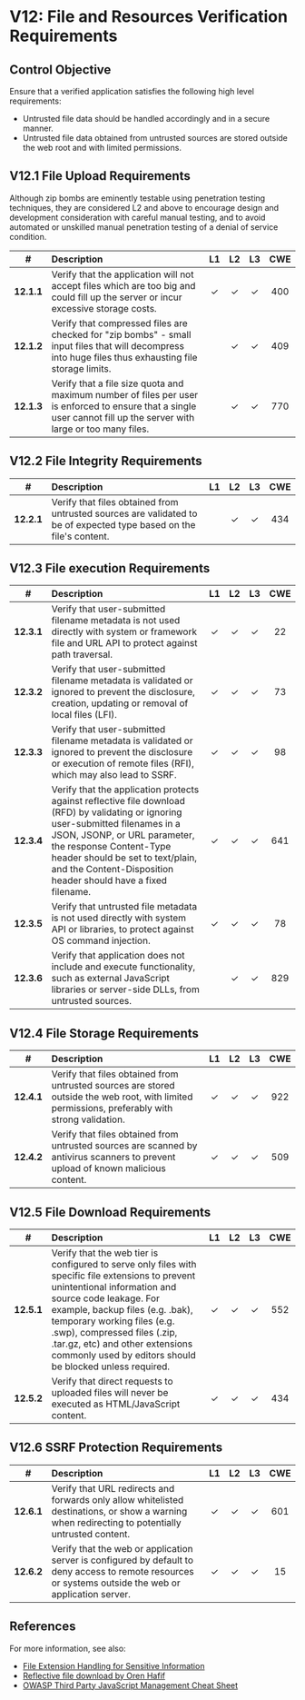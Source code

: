 # V12: File and Resources Verification Requirements

## Control Objective

Ensure that a verified application satisfies the following high level requirements:

* Untrusted file data should be handled accordingly and in a secure manner.
* Untrusted file data obtained from untrusted sources are stored outside the web root and with limited permissions.

## V12.1 File Upload Requirements

Although zip bombs are eminently testable using penetration testing techniques, they are considered L2 and above to encourage design and development consideration with careful manual testing, and to avoid automated or unskilled manual penetration testing of a denial of service condition. 

| # | Description | L1 | L2 | L3 | CWE |
| :---: | :--- | :---: | :---:| :---: | :---: |
| **12.1.1** | Verify that the application will not accept files which are too big and could fill up the server or incur excessive storage costs. | ✓ | ✓ | ✓ | 400 |
| **12.1.2** | Verify that compressed files are checked for "zip bombs" - small input files that will decompress into huge files thus exhausting file storage limits. | | ✓ | ✓ | 409 |
| **12.1.3** | Verify that a file size quota and maximum number of files per user is enforced to ensure that a single user cannot fill up the server with large or too many files. | | ✓ | ✓ | 770 |

## V12.2 File Integrity Requirements

| # | Description | L1 | L2 | L3 | CWE |
| :---: | :--- | :---: | :---:| :---: | :---: |
| **12.2.1** | Verify that files obtained from untrusted sources are validated to be of expected type based on the file's content. | | ✓ | ✓ | 434 |

## V12.3 File execution Requirements

| # | Description | L1 | L2 | L3 | CWE |
| :---: | :--- | :---: | :---:| :---: | :---: |
| **12.3.1** | Verify that user-submitted filename metadata is not used directly with system or framework file and URL API to protect against path traversal. | ✓ | ✓ | ✓ | 22 |
| **12.3.2** | Verify that user-submitted filename metadata is validated or ignored to prevent the disclosure, creation, updating or removal of local files (LFI). | ✓ | ✓ | ✓ | 73 |
| **12.3.3** | Verify that user-submitted filename metadata is validated or ignored to prevent the disclosure or execution of remote files (RFI), which may also lead to SSRF.  | ✓ | ✓ | ✓ | 98 |
| **12.3.4** | Verify that the application protects against reflective file download (RFD) by validating or ignoring user-submitted filenames in a JSON, JSONP, or URL parameter, the response Content-Type header should be set to text/plain, and the Content-Disposition header should have a fixed filename. | ✓ | ✓ | ✓ | 641 |
| **12.3.5** | Verify that untrusted file metadata is not used directly with system API or libraries, to protect against OS command injection. | ✓ | ✓ | ✓ | 78 |
| **12.3.6** | Verify that application does not include and execute functionality, such as external JavaScript libraries or server-side DLLs, from untrusted sources. |  | ✓ | ✓ | 829 |

## V12.4 File Storage Requirements

| # | Description | L1 | L2 | L3 | CWE |
| :---: | :--- | :---: | :---:| :---: | :---: |
| **12.4.1** | Verify that files obtained from untrusted sources are stored outside the web root, with limited permissions, preferably with strong validation. | ✓ | ✓ | ✓ | 922 |
| **12.4.2** | Verify that files obtained from untrusted sources are scanned by antivirus scanners to prevent upload of known malicious content. | ✓ | ✓ | ✓ | 509 |

## V12.5 File Download Requirements

| # | Description | L1 | L2 | L3 | CWE |
| :---: | :--- | :---: | :---:| :---: | :---: |
| **12.5.1** | Verify that the web tier is configured to serve only files with specific file extensions to prevent unintentional information and source code leakage. For example, backup files (e.g. .bak), temporary working files (e.g. .swp), compressed files (.zip, .tar.gz, etc) and other extensions commonly used by editors should be blocked unless required. | ✓ | ✓ | ✓ | 552 |
| **12.5.2** | Verify that direct requests to uploaded files will never be executed as HTML/JavaScript content. | ✓ | ✓ | ✓ | 434 |

## V12.6 SSRF Protection Requirements

| # | Description | L1 | L2 | L3 | CWE |
| :---: | :--- | :---: | :---:| :---: | :---: |
| **12.6.1** | Verify that URL redirects and forwards only allow whitelisted destinations, or show a warning when redirecting to potentially untrusted content. | ✓ | ✓ | ✓ | 601 |
| **12.6.2** | Verify that the web or application server is configured by default to deny access to remote resources or systems outside the web or application server. | ✓ | ✓ | ✓ | 15 |

## References

For more information, see also:

* [File Extension Handling for Sensitive Information](https://www.owasp.org/index.php/Unrestricted_File_Upload)
* [Reflective file download by Oren Hafif](https://www.trustwave.com/Resources/SpiderLabs-Blog/Reflected-File-Download---A-New-Web-Attack-Vector/)
* [OWASP Third Party JavaScript Management Cheat Sheet](https://www.owasp.org/index.php/3rd_Party_Javascript_Management_Cheat_Sheet)